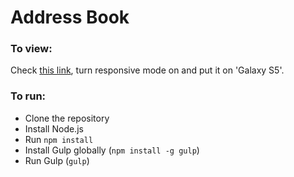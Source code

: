 # Address Book

### To view:
Check [this link](https://lvandernoll.github.io/address-book/), turn responsive mode on and put it on 'Galaxy S5'.

### To run:
- Clone the repository
- Install Node.js
- Run `npm install`
- Install Gulp globally (`npm install -g gulp`)
- Run Gulp (`gulp`)
